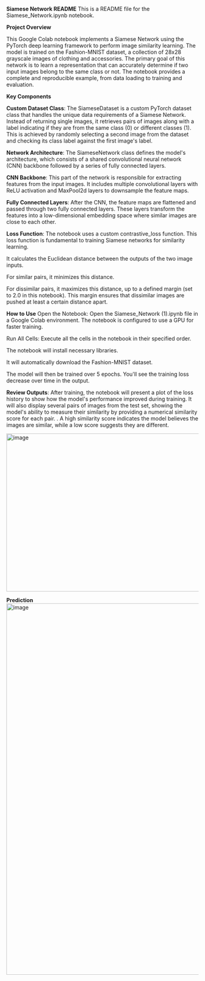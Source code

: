 **Siamese Network README**
This is a README file for the Siamese_Network.ipynb notebook.

**Project Overview**

This Google Colab notebook implements a Siamese Network using the PyTorch deep learning framework to perform image similarity learning. The model is trained on the Fashion-MNIST dataset, a collection of 28x28 grayscale images of clothing and accessories. The primary goal of this network is to learn a representation that can accurately determine if two input images belong to the same class or not. The notebook provides a complete and reproducible example, from data loading to training and evaluation.

**Key Components**

**Custom Dataset Class**: The SiameseDataset is a custom PyTorch dataset class that handles the unique data requirements of a Siamese Network. Instead of returning single images, it retrieves pairs of images along with a label indicating if they are from the same class (0) or different classes (1). This is achieved by randomly selecting a second image from the dataset and checking its class label against the first image's label.

**Network Architecture**: The SiameseNetwork class defines the model's architecture, which consists of a shared convolutional neural network (CNN) backbone followed by a series of fully connected layers.

**CNN Backbone**: This part of the network is responsible for extracting features from the input images. It includes multiple convolutional layers with ReLU activation and MaxPool2d layers to downsample the feature maps.

**Fully Connected Layers**: After the CNN, the feature maps are flattened and passed through two fully connected layers. These layers transform the features into a low-dimensional embedding space where similar images are close to each other.

**Loss Function**: The notebook uses a custom contrastive_loss function. This loss function is fundamental to training Siamese networks for similarity learning.

It calculates the Euclidean distance between the outputs of the two image inputs.

For similar pairs, it minimizes this distance.

For dissimilar pairs, it maximizes this distance, up to a defined margin (set to 2.0 in this notebook). This margin ensures that dissimilar images are pushed at least a certain distance apart.

**How to Use**
Open the Notebook: Open the Siamese_Network (1).ipynb file in a Google Colab environment. The notebook is configured to use a GPU for faster training.

Run All Cells: Execute all the cells in the notebook in their specified order.

The notebook will install necessary libraries.

It will automatically download the Fashion-MNIST dataset.

The model will then be trained over 5 epochs. You'll see the training loss decrease over time in the output.

**Review Outputs**: After training, the notebook will present a plot of the loss history  to show how the model's performance improved during training. It will also display several pairs of images from the test set, showing the model's ability to measure their similarity by providing a numerical similarity score for each pair. . A high similarity score indicates the model believes the images are similar, while a low score suggests they are different.

<img width="556" height="413" alt="image" src="https://github.com/user-attachments/assets/3719313c-5047-4d82-8334-61e42f5ec6e3" />

**Prediction**
<img width="857" height="971" alt="image" src="https://github.com/user-attachments/assets/994d6ec1-d38f-45ea-b36d-14e1099d1fe5" />

